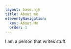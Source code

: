 ```yaml
---
layout: base.njk
title: About me
eleventyNavigation:
  key: About Me
  order: 1
---
```


I am a person that writes stuff.
